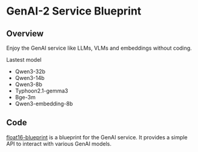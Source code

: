 # GenAI-2 Service Blueprint

## Overview

Enjoy the GenAI service like LLMs, VLMs and embeddings without coding. 

Lastest model
- Qwen3-32b
- Qwen3-14b
- Qwen3-8b
- Typhoon2.1-gemma3
- Bge-3m
- Qwen3-embedding-8b

## Code

[float16-blueprint](https://github.com/float16-cloud/examples/tree/main/official/blueprint/GenAI) is a blueprint for the GenAI service. It provides a simple API to interact with various GenAI models.